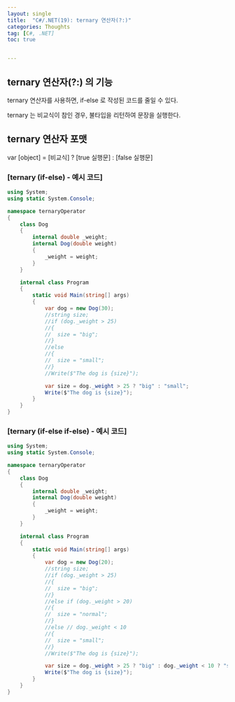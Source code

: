 ```yaml
---
layout: single
title:  "C#/.NET(19): ternary 연산자(?:)"
categories: Thoughts
tag: [C#, .NET]
toc: true 


---
```


## ternary 연산자(?:) 의 기능

ternary 연산자를 사용하면, if-else 로 작성된 코드를 줄일 수 있다.

ternary 는 비교식이 참인 경우, 불타입을 리턴하여 문장을 실행한다.







## ternary 연산자 포맷

var [object] = [비교식] ? [true 실행문] : [false 실행문]







### [ternary (if-else) - 예시 코드]

```c#
using System;
using static System.Console;

namespace ternaryOperator
{
	class Dog
	{
		internal double _weight;
		internal Dog(double weight)
		{
			_weight = weight;
		}
	}

	internal class Program
	{
		static void Main(string[] args)
		{
			var dog = new Dog(30);
			//string size;
			//if (dog._weight > 25)
			//{
			//	size = "big";
			//}
			//else
			//{
			//	size = "small";
			//}
			//Write($"The dog is {size}");

			var size = dog._weight > 25 ? "big" : "small";
			Write($"The dog is {size}");
		}
	}
}
```





### [ternary (if-else if-else) - 예시 코드]

```c#
using System;
using static System.Console;

namespace ternaryOperator
{
	class Dog
	{
		internal double _weight;
		internal Dog(double weight)
		{
			_weight = weight;
		}
	}

	internal class Program
	{
		static void Main(string[] args)
		{
			var dog = new Dog(20);
			//string size;
			//if (dog._weight > 25)
			//{
			//	size = "big";
			//}
			//else if (dog._weight > 20)
			//{
			//	size = "normal";
			//}
			//else // dog._weight < 10
			//{
			//	size = "small";
			//}
			//Write($"The dog is {size}");

			var size = dog._weight > 25 ? "big" : dog._weight < 10 ? "small" : "normal";
			Write($"The dog is {size}");
		}
	}
}
```

